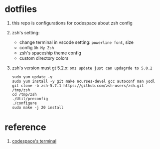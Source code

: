# dotfiles

1. this repo is configurations for codespace about zsh config
2. zsh's setting:
   - change terminal in vscode setting: `powerline font`, size
   - config `Oh My Zsh`
   - zsh's spaceship theme config
   - custom directory colors
3. zsh's version must gt 5.2.x: `omz update just can updagrde to 5.0.2`

   ```shell
   sudo yum update -y
   sudo yum install -y git make ncurses-devel gcc autoconf man yodl
   git clone -b zsh-5.7.1 https://github.com/zsh-users/zsh.git /tmp/zsh
   cd /tmp/zsh
   ./Util/preconfig
   ./configure
   sudo make -j 20 install
   ```

# reference

1. [codespace's terminal](https://bea.stollnitz.com/blog/codespaces-terminal/)
